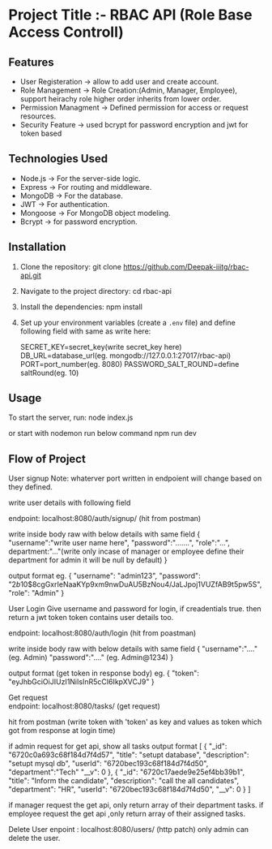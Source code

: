 # Project Title :- RBAC API (Role Base Access Controll)

## Features
- User Registeration -> allow to add user and create account.
- Role Management -> Role Creation:(Admin, Manager, Employee), support heirachy role higher order inherits from lower order.
- Permission Managment -> Defined permission for access or request resources.
- Security Feature -> used bcrypt for password encryption and jwt for token based 

## Technologies Used
- Node.js -> For the server-side logic.
- Express -> For routing and middleware.
- MongoDB -> For the database.
- JWT -> For authentication.
- Mongoose -> For MongoDB object modeling.
- Bcrypt -> for password encryption.

## Installation

1. Clone the repository:
    git clone https://github.com/Deepak-iiitg/rbac-api.git
    
2. Navigate to the project directory:
    cd rbac-api

3. Install the dependencies:
    npm install

4. Set up your environment variables (create a `.env` file) and define following field with same as write here:

    SECRET_KEY=secret_key(write secret_key here)
    DB_URL=database_url(eg. mongodb://127.0.0.1:27017/rbac-api)
    PORT=port_number(eg. 8080)
    PASSWORD_SALT_ROUND=define saltRound(eg. 10)

## Usage
To start the server, run:
   node index.js

   or start with nodemon run below command
   npm run dev

## Flow of Project
User signup
   Note: whaterver port written in endpoient will change based on they defined. 

   write user details with following field

   endpoint: localhost:8080/auth/signup/ (hit from postman)

   write inside body raw with below details with same field
   {
    "username":"write user name here",
    "password":".......",
    "role":"...",
    department:"..."(write only incase of manager or employee define their department for admin it will be null by default) 
   }

   output format
   eg.
   {
    "username": "admin123",
    "password": "$2b$10$8cgGxrIeNaaKYp9xm9nwDuAU5BzNou4/JaLJpoj1VUZfAB9t5pw5S",
    "role": "Admin"
  }

User Login
   Give username and password for login, if creadentials true. then return a jwt token
   token contains user details too.

   endpoint: localhost:8080/auth/login (hit from poastman)
   
   write inside body raw with below details with same field
   {
    "username":"...." (eg. Admin)
    "password":"...." (eg. Admin@1234)
   }   

   output format (get token in response body)
   eg. {
        "token": "eyJhbGciOiJIUzI1NiIsInR5cCI6IkpXVCJ9"
       }

Get request  
   endpoint: localhost:8080/tasks/ (get request)
   
   hit from postman (write token with 'token' as key and values as token which got from response at login time)

   if admin request for get api, show all tasks 
   output format
   [
    {
        "_id": "6720c0a693c68f184d7f4d57",
        "title": "setupt database",
        "description": "setupt mysql db",
        "userId": "6720bec193c68f184d7f4d50",
        "department":"Tech"
        "__v": 0
    },
    {
        "_id": "6720c17aede9e25ef4bb39b1",
        "title": "Inform the candidate",
        "description": "call the all candidates",
        "department": "HR",
        "userId": "6720bec193c68f184d7f4d50",
        "__v": 0
    }
  ]

  if manager request the get api, only return array of their department tasks.
  if employee request the get api ,only return array of their assigned tasks.

Delete User
   enpoint : localhost:8080/users/  (http patch)
   only admin can delete the user.